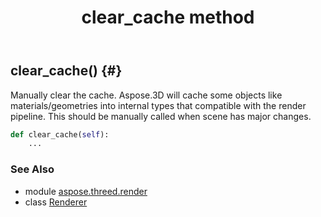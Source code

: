 ﻿---
title: clear_cache method
second_title: Aspose.3D for Python via .NET API References
description: 
type: docs
weight: 20
url: /python-net/aspose.threed.render/renderer/clear_cache/
is_root: false
---

## clear_cache() {#}

Manually clear the cache.
Aspose.3D will cache some objects like materials/geometries into internal types that compatible with the render pipeline.
This should be manually called when scene has major changes.



```python
def clear_cache(self):
    ...
```





### See Also
* module [aspose.threed.render](../../)
* class [Renderer](/3d/python-net/aspose.threed.render/renderer)
